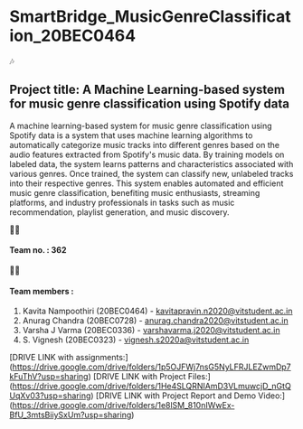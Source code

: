 # SmartBridge_MusicGenreClassification_20BEC0464

:notes:
##  Project title: A Machine Learning-based system for music genre classification using Spotify data

A machine learning-based system for music genre classification using Spotify data is a system that uses machine learning algorithms to automatically categorize music tracks into different genres based on the audio features extracted from Spotify's music data. By training models on labeled data, the system learns patterns and characteristics associated with various genres. Once trained, the system can classify new, unlabeled tracks into their respective genres. This system enables automated and efficient music genre classification, benefiting music enthusiasts, streaming platforms, and industry professionals in tasks such as music recommendation, playlist generation, and music discovery.

:technologist: 
#### Team no. : 362

 :student: 
 #### Team members :
 1. Kavita Nampoothiri (20BEC0464) - kavitapravin.n2020@vitstudent.ac.in
 2. Anurag Chandra (20BEC0728) - anurag.chandra2020@vitstudent.ac.in
 3. Varsha J Varma (20BEC0336) - varshavarma.j2020@vitstudent.ac.in
 4. S. Vignesh (20BEC0323) - vignesh.s2020a@vitstudent.ac.in

[DRIVE LINK with assignments:] (https://drive.google.com/drive/folders/1p5OJFWj7nsG5NyLFRJLEZwmDp7kFuThV?usp=sharing)
[DRIVE LINK with Project Files:] (https://drive.google.com/drive/folders/1He4SLQRNIAmD3VLmuwcjD_nGtQUqXv03?usp=sharing)
[DRIVE LINK with Project Report and Demo Video:] (https://drive.google.com/drive/folders/1e8lSM_810nIWwEx-BfU_3mtsBiiySxUm?usp=sharing)
